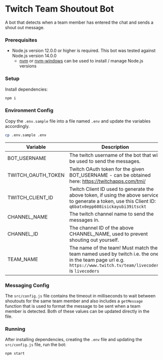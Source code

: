 # Twitch Team Shoutout Bot

A bot that detects when a team member has entered the chat and sends a shout out message.

### Prerequisites

* Node.js version 12.0.0 or higher is required. This bot was tested against Node.js version 14.0.0
  * [nvm](https://github.com/nvm-sh/nvm) or [nvm-windows](https://github.com/coreybutler/nvm-windows) can be used to install / manage Node.js versions

### Setup

Install dependencies:

```sh
npm i
```

### Environment Config

Copy the `.env.sample` file into a file named `.env` and update the variables accordingly.

```sh
cp .env.sample .env
```

Variable | Description
--- | ---
BOT_USERNAME | The twitch username of the bot that will be used to send the messages.
TWITCH_OAUTH_TOKEN | Twitch OAuth token for the given BOT_USERNAME - can be obtained here: https://twitchapps.com/tmi/
TWITCH_CLIENT_ID | Twitch Client ID used to generate the above token, if using the above service to generate a token, use this Client ID: `q6batx0epp608isickayubi39itsckt`
CHANNEL_NAME | The twitch channel name to send the messages in.
CHANNEL_ID | The channel ID of the above CHANNEL_NAME, used to prevent shouting out yourself.
TEAM_NAME | The name of the team! Must match the team named used by twitch i.e. the one in the team page url e.g. `https://www.twitch.tv/team/livecoders` is `livecoders`

### Messaging Config

The `src/config.js` file contains the timeout in milliseconds to wait between shoutouts for the same team member and also includes a `getMessage` function that is used to format the message to be sent when a team member is detected. Both of these values can be updated directly in the file.

### Running

After installing dependencies, creating the `.env` file and updating the `src/config.js` file, run the bot:

```sh
npm start
```
